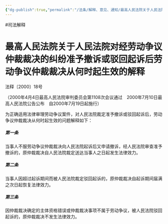 ```yaml
---
{"dg-publish":true,"permalink":"/法条/解释、意见、通知/最高人民法院关于人民法院对经劳动争议仲裁裁决的纠纷准予撤诉或驳回起诉后劳动争议仲裁裁决从何时起生效的解释/","created":"2025-03-03T19:05:00.796+08:00"}
---
```


#司法解释
# 最高人民法院关于人民法院对经劳动争议仲裁裁决的纠纷准予撤诉或驳回起诉后劳动争议仲裁裁决从何时起生效的解释

法释〔2000〕18号

（2000年4月4日最高人民法院审判委员会第1108次会议通过　2000年7月10日最高人民法院公告公布　自2000年7月19日起施行）

为正确适用法律审理劳动争议案件，对人民法院裁定准予撤诉或驳回起诉后，劳动争议仲裁裁决从何时起生效的问题解释如下：

##### 第一条

当事人不服劳动争议仲裁裁决向人民法院起诉后又申请撤诉，经人民法院审查准予撤诉的，原仲裁裁决自人民法院裁定送达当事人之日起发生法律效力。

##### 第二条

当事人因超过起诉期间而被人民法院裁定驳回起诉的，原仲裁裁决自起诉期间届满之次日起恢复法律效力。

##### 第三条

因仲裁裁决确定的主体资格错误或仲裁裁决事项不属于劳动争议，被人民法院驳回起诉的，原仲裁裁决不发生法律效力。